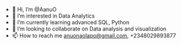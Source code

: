 - 👋 Hi, I’m @AanuO
- 👀 I’m interested in Data Analytics
- 🌱 I’m currently learning advanced SQL, Python
- 💞️ I’m looking to collaborate on Data analysis and visualization
- 📫 How to reach me anuonaolapo@gmail.com, +2348029893877

<!---
AanuO/AanuO is a ✨ special ✨ repository because its `README.md` (this file) appears on your GitHub profile.
You can click the Preview link to take a look at your changes.
--->
